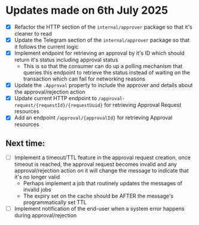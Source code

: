 # Updates made on 6th July 2025

- [x] Refactor the HTTP section of the `internal/approver` package so that it's cleaner to read
- [x] Update the Telegram section of the `internal/approver` package so that it follows the current logic
- [x] Implement endpoint for retrieving an approval by it's ID which should return it's status including approval status
  - This is so that the consumer can do up a polling mechanism that queries this endpoint to retrieve the status instead of waiting on the transaction which can fail for networking reasons
- [x] Update the `.Approval` property to include the approver and details about the approval/rejection action
- [x] Update current HTTP endpoint to `/approval-request/{requestId}/{requestUuid}` for retrieving Approval Request resources
- [x] Add an endpoint `/approval/{approvalId}` for retrieving Approval resources

## Next time:

- [ ] Implement a timeout/TTL feature in the approval request creation, once timeout is reached, the approval request becomes invalid and any approval/rejection action on it will change the message to indicate that it's no longer valid
  - Perhaps implement a job that routinely updates the messages of invalid jobs
  - The expiry set on the cache should be AFTER the message's programmatically set TTL
- [ ] Implement notification of the end-user when a system error happens during approval/rejection

